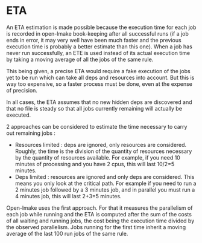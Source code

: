 <!-- This file is part of the open-lmake distribution (git@github.com:cesar-douady/open-lmake.git)-->
<!-- Copyright (c) 2023-2025 Doliam-->
<!-- This program is free software: you can redistribute/modify under the terms of the GPL-v3 (https://www.gnu.org/licenses/gpl-3.0.html).-->
<!-- This program is distributed WITHOUT ANY WARRANTY, without even the implied warranty of MERCHANTABILITY or FITNESS FOR A PARTICULAR PURPOSE.-->

# ETA

An ETA estimation is made possible because the execution time for each job is recorded in open-lmake book-keeping after all successful runs
(if a job ends in error, it may very well have been much faster and the previous execution time is probably a better estimate than this one).
When a job has never run successfully, an ETE is used instead of its actual execution time by taking a moving average of all the jobs of the same rule.

This being given, a precise ETA would require a fake execution of the jobs yet to be run which can take all deps and resources into account.
But this is way too expensive, so a faster process must be done, even at the expense of precision.

In all cases, the ETA assumes that no new hidden deps are discovered and that no file is steady so that all jobs currently remaining will actually be executed.

2 approaches can be considered to estimate the time necessary to carry out remaining jobs :

- Resources limited : deps are ignored, only resources are considered.
  Roughly, the time is the division of the quantity of resources necessary by the quantity of resources available.
  For example, if you need 10 minutes of processing and you have 2 cpus, this will last 10/2=5 minutes.
- Deps limited : resources are ignored and only deps are considered. This means you only look at the critical path.
  For example if you need to run a 2 minutes job followed by a 3 minutes job, and in parallel you must run a 4 minutes job, this will last 2+3=5 minutes.

Open-lmake uses the first approach.
For that it measures the parallelism of each job while running and the ETA is computed after the sum of the costs of all waiting and running jobs,
the cost being the execution time divided by the observed parallelism.
Jobs running for the first time inherit a moving average of the last 100 run jobs of the same rule.
